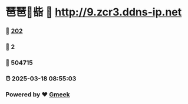 # 琶琶🔭啙 :link: http://9.zcr3.ddns-ip.net 
### :page_facing_up: [202](http://9.zcr3.ddns-ip.net/tag.html) 
### :speech_balloon: 2 
### :hibiscus: 504715 
### :alarm_clock: 2025-03-18 08:55:03 
### Powered by :heart: [Gmeek](https://github.com/Meekdai/Gmeek)
